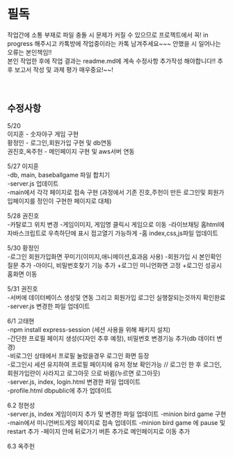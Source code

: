 # 필독<br/>
작업간에 소통 부재로 파일 충돌 시 문제가 커질 수 있으므로 프로젝트에서 꼭! in progress 해주시고 카톡방에 작업중이라는 카톡 남겨주세요~~~ 안했을 시 일어나는 오류는 본인책임!!<br/>
본인 작업한 후에 작업 결과는 readme.md에 계속 수정사항 추가작성 해야합니다!! 추후 보고서 작성 및 과제 평가 매우중요!~~!<br/><br/><br/>


## 수정사항<br/>
5/20<br/>
이지훈 - 숫자야구 게임 구현<br/>
황정인 - 로그인,회원가입 구현 및 db연동<br/>
권진호,옥주헌 - 메인페이지 구현 및 aws서버 연동<br/>

5/27 이지훈<br/>
    -db, main, baseballgame 파일 합치기<br/>
    -server.js 업데이트<br/>
    -main에서 각각 페이지로 접속 구현 (과정에서 기존 진호,주헌이 만든 로그인및 회원가입페이지를 정인이 구현한 페이지로 대체)<br/>
    
5/28 권진호<br/>
  -카탈로그 위치 변경
  -게임이미지, 게임명 클릭시 게임으로 이동
  -라이브채팅 홈html에 자바스크립트로 우측하단에 표시 접고열기 가능하게
  -홈 index,css,js파일 업데이트<br/>  

5/30 황정인<br/>
-로그인 회원가입화면 꾸미기(이미지,애니메이션,효과음 사용)
-회원가입 시 본인확인 질문 추가
-아이디, 비밀번호찾기 기능 추가
+로그인 미니언화면 고정
+로그인 성공시 홈화면 이동<br/>

5/31 권진호<br/>
  -서버에 데이터베이스 생성및 연동 그리고 회원가입 로그인 실행잘되는것까지 확인완료
  -server.js 변경한 파일 업데이트<br/>  

6/1 고태현<br/>
  -npm install express-session (세션 사용을 위해 패키지 설치)  
  -간단한 프로필 페이지 생성(디자인 추후 예정), 비밀번호 변경기능 추가(db 데이터 변경)  
  -비로그인 상태에서 프로필 눌렀을경우 로그인 화면 등장  
  -로그인시 세션 유지하여 프로필 페이지에 유저 정보 확인가능 // 로그인 한 후 로그인, 회원가입란이 사라지고 로그아웃 으로 바뀜(누르면 로그아웃)  
  -server.js, index, login.html 변경한 파일 업데이트  
  -profile.html dbpublic에 추가 업데이트  

6.2 정현성<br/>
   -server.js, index 게임이미지 추가 및 변경한 파일 업데이트 
   -minion bird game 구현
   -main에서 미니언버드게임 페이지로 접속 업데이트
   -minion bird game 에 pause 및 restart 추가
   -페이지 안에 뒤로가기 버튼 추가로 메인페이지로 이동 추가

6.3 옥주헌 <br/>
